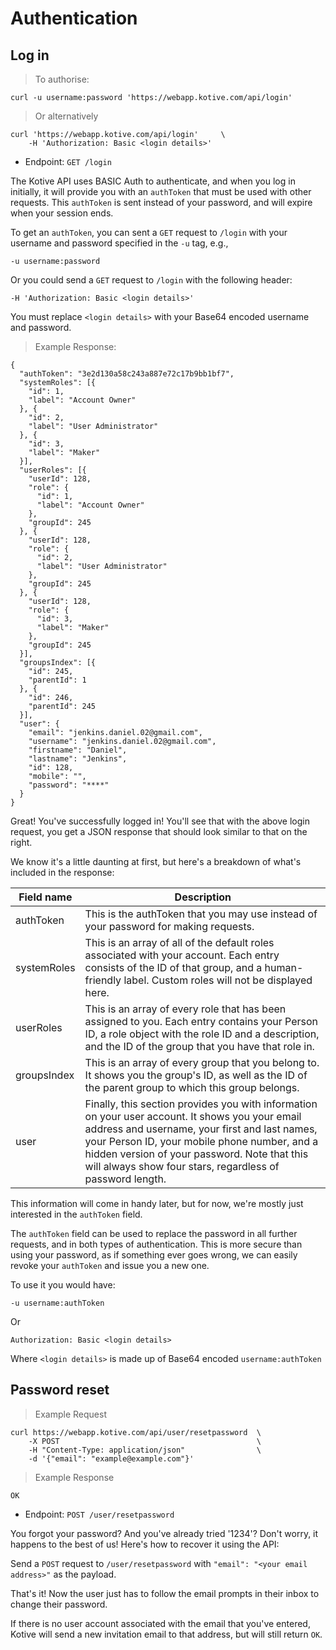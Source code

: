 # Authentication

## Log in

> To authorise:

```cURL
curl -u username:password 'https://webapp.kotive.com/api/login'
```

> Or alternatively

```cURL
curl 'https://webapp.kotive.com/api/login'     \
	-H 'Authorization: Basic <login details>'
```

* Endpoint: `GET /login`

The Kotive API uses BASIC Auth to authenticate, and when you log in initially, it will provide you with an `authToken` that must be used with other requests. This `authToken` is sent instead of your password, and will expire when your session ends.

To get an `authToken`, you can sent a `GET` request to `/login` with your username and password specified in the `-u` tag, e.g.,

`-u username:password`

Or you could send a `GET` request to `/login` with the following header:

`-H 'Authorization: Basic <login details>'`

<aside class="notice">
You must replace <code>&lt;login details&gt;</code> with your Base64 encoded username and password.
</aside>






> Example Response:

```cURL
{
  "authToken": "3e2d130a58c243a887e72c17b9bb1bf7",
  "systemRoles": [{
    "id": 1,
    "label": "Account Owner"
  }, {
    "id": 2,
    "label": "User Administrator"
  }, {
    "id": 3,
    "label": "Maker"
  }],
  "userRoles": [{
    "userId": 128,
    "role": {
      "id": 1,
      "label": "Account Owner"
    },
    "groupId": 245
  }, {
    "userId": 128,
    "role": {
      "id": 2,
      "label": "User Administrator"
    },
    "groupId": 245
  }, {
    "userId": 128,
    "role": {
      "id": 3,
      "label": "Maker"
    },
    "groupId": 245
  }],
  "groupsIndex": [{
    "id": 245,
    "parentId": 1
  }, {
    "id": 246,
    "parentId": 245
  }],
  "user": {
    "email": "jenkins.daniel.02@gmail.com",
    "username": "jenkins.daniel.02@gmail.com",
    "firstname": "Daniel",
    "lastname": "Jenkins",
    "id": 128,
    "mobile": "",
    "password": "****"
  }
}
```

Great! You've successfully logged in! You'll see that with the above login request, you get a JSON response that should look similar to that on the right.

We know it's a little daunting at first, but here's a breakdown of what's included in the response:

Field name | Description
-----------|------------
authToken  | This is the authToken that you may use instead of your password for making requests.
systemRoles | This is an array of all of the default roles associated with your account. Each entry consists of the ID of that group, and a human-friendly label. Custom roles will not be displayed here.
userRoles | This is an array of every role that has been assigned to you. Each entry contains your Person ID, a role object with the role ID and a description, and the ID of the group that you have that role in.
groupsIndex | This is an array of every group that you belong to. It shows you the group's ID, as well as the ID of the parent group to which this group belongs.
user | Finally, this section provides you with information on your user account. It shows you your email address and username, your first and last names, your Person ID, your mobile phone number, and a hidden version of your password. Note that this will always show four stars, regardless of password length.

This information will come in handy later, but for now, we're mostly just interested in the `authToken` field.

The `authToken` field can be used to replace the password in all further requests, and in both types of authentication. This is more secure than using your password, as if something ever goes wrong, we can easily revoke your `authToken` and issue you a new one.

To use it you would have:

`-u username:authToken`

Or

`Authorization: Basic <login details>`

Where `<login details>` is made up of Base64 encoded `username:authToken`

## Password reset

> Example Request

```cURL
curl https://webapp.kotive.com/api/user/resetpassword  \
	-X POST                                            \
	-H "Content-Type: application/json"                \
	-d '{"email": "example@example.com"}' 
```

> Example Response

```cURL
OK
```

* Endpoint: `POST /user/resetpassword`

You forgot your password? And you've already tried '1234'? Don't worry, it happens to the best of us! Here's how to recover it using the API:

Send a `POST` request to `/user/resetpassword` with `"email": "<your email address>"` as the payload.

That's it! Now the user just has to follow the email prompts in their inbox to change their password.

<aside class="notice">
If there is no user account associated with the email that you've entered, Kotive will send a new invitation email to that address, but will still return <code>OK</code>.
</aside>
